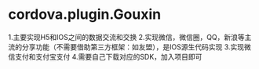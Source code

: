 # cordova.plugin.Gouxin
1.主要实现H5和IOS之间的数据交流和交换
2.实现微信，微信圈，QQ，新浪等主流的分享功能（不需要借助第三方框架：如友盟），是IOS源生代码实现
3.实现微信支付和支付宝支付
4.需要自己下载对应的SDK，加入项目即可
